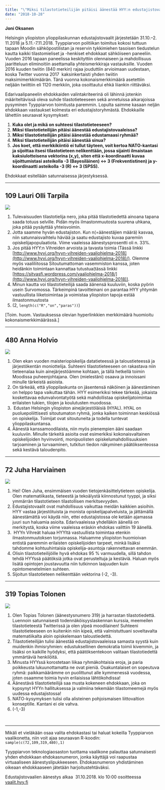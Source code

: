 ```yaml
---
title: "\"Miksi tilastotieteilijän pitäisi äänestää HYY:n edustajistovaaleissa?\" - Kysyimme ehdokkailta"
date: "2018-10-28"
---
```


**Joni Oksanen**

Helsingin yliopiston ylioppilaskunnan edustajistovaalit järjestetään 31.10.–2. 11.2018 ja 5.11.-7.11.2018. Tyyppiarvon politiikan toimitus kokosi tuttuun tapaan Moodin sähköpostilistan ja reservin tykkimiehen tasoisen tiedustelun kautta kaikki tilastomieliset ja -henkiset ehdokkaat sähköiseen paneeliin. Vuoden 2016 tapaan paneelissa keskityttiin olennaiseen ja mahdollisuus jaaritteluun eliminoitiin asettamalla yhteismerkkiraja vastauksille. Vuoden 2016 kuuden twiitin (840 merkin) rajaa jouduttiin arvioimaan uudestaan, koska Twitter vuonna 2017  kaksinkertaisti yhden twiitin maksimimerkkimäärän. Tänä vuonna kokonaismerkkimäärä asetettiin neljään twiittiin eli 1120 merkkiin, joka osoittautui ehkä liiankin riittäväksi.

Edarivaalipaneelin ehdokkaiden valintakriteerinä oli lähinnä jotenkin määriteltävissä oleva suhde tilastotieteeseen sekä annetuissa aikarajoissa pysyminen Tyyppiarvon toimitusta paremmin. Lopulta saimme kasaan neljän ehdokkaan vastaukset kolmesta eri edustajistoryhmästä. Ehdokkaille lähettiin seuraavat kysymykset:

1. **Kuka olet ja mikä on suhteesi tilastotieteeseen?**
2. **Miksi tilastotieteilijän pitäisi äänestää edustajistovaaleissa?**
3. **Miksi tilastotieteilijän pitäisi äänestää edustamaasi ryhmää?**
4. **Miksi tilastotieteilijän pitäisi äänestää sinua?**
5. **Jos koet, että merkkikiintiö ei tullut täyteen, voit kertoa NATO-kantasi ja sijoittaa itsesi tilastotieteen nelikenttään, jossa sijainti ilmaistaan kaksiulotteisena vektorina (x,y), siten että x-koordinaatti kuvaa sijoittumistasi asteikolla -3 (Bayesiläinen) <-> 3 (Frekventistinen) ja y-koordinaatti asteikolla -3 (R) <-> 3 (SPSS).**

Ehdokkaat esitellään satunnaisessa järjestyksessä.

* * *

## 109 Lauri Olli Tarpila

![](http://gdurl.com/3Kcj)

1. Tulevaisuuden tilastotielija nero, joka pitää tilastotiedettä ainoana tapana saada totuus selville. Pidän myös ilmastonmuutosta suurena uhkana, joka pitää pysäyttää yhteisvoimin.
2. Jotta saamme hyvän edustajiston. Kun n(=äänestäjien määrä) kasvaa, niin satunnaisvaihtelu häviää ja saatu edustajisto kuvaa paremiin opiskelijapopulaatiota. Viime vaaleissa äänestysprosentti oli n. 33%.
3. Jos pitää HYY:n Vihreiden arvoista ja tavasta toimia (Tässä linkki [http://www.hyvi.org/hyyn-vihreiden-vaaliohjelma-2018](http://www.hyvi.org/hyyn-vihreiden-vaaliohjelma-2018)/). Olemme myös vaaliliitossa Sitoutumattoman vasemmiston kanssa, joten heidänkin toimintaan kannattaa tutustua(tässä linkki [https://sitvasfi.wordpress.com/vaaliohjelma-2018/](http://www.hyvi.org/hyyn-vihreiden-vaaliohjelma-2018)).
4. Minun kautta voi tilastotieteilijä saada äänensä kuuluviin, koska pyörin usein Survomossa. Tärkeimpinä tavoitteinani on parantaa HYY yhtymän vastuullista liiketoimintaa ja voimistaa yliopiston tapoja estää ilmastonmuutosta
5. (2, `length(c("R","on","paras"))`)

\[Toim. huom. Vastauksessa olevian hyperlinkkien merkkimäärä huomioitu kokonaismerkkimäärässä.\]

* * *

## 480 Anna Holvio

![](http://gdurl.com/b3cx)

1. Olen ekan vuoden maisteriopiskelija datatieteessä ja taloustieteessä ja järjestökentän moniottelija. Suhteeni tilastotieteeseen on rakastava niin tieteenalaa kuin ainejärjestöämme kohtaan, ja tällä hetkellä toimin Moodissa puheenjohtajana. Olen (mielestäni) osaava ja innoissani minulle tärkeistä asioista.
2. On tärkeää, että ylioppilaskunta on jäsentensä näköinen ja äänestäminen on helppo tapa vaikuttaa tähän. HYY esimerkiksi tekee tärkeää, jokaista koskettavaa edunvalvontatyötä sekä mahdollistaa opiskelijatoimintaa erilaisten tukien, tilojen ja koulutusten muodossa.
3.  Edustan Helsingin yliopiston ainejärjestöläisiä (HYAL). HYAL on puoluepoliittisesti sitoutumaton ryhmä, jonka kaiken toiminnan keskiössä on opiskelija. Toimijat ovat sitoutuneita ja todella tuntevat ylioppilaskuntansa.
4. Äänestä kanssamoodilaista, niin myös pienempien ääni saadaan kuuluviin. Minulle tärkeitä asioita ovat esimerkiksi kokonaisvaltainen opiskelijoiden hyvinvointi, monipuolisten opiskelumahdollisuuksien tarjoaminen ja turvaaminen, tutkitun tiedon näkyminen päätöksenteossa sekä kestävä taloudenpito.

* * *

## 72 Juha Harviainen

![](http://gdurl.com/MKnr)

1. Hei! Olen Juha, ensimmäisen vuoden tietojenkäsittelytieteen opiskelija. Olen matematiikasta, tieteestä ja tekoälystä kiinnostunut tyyppi, ja siksi ymmärrän tilastotieteen tilastollisen merkitsevyyden.
2. Edustajistovaalit ovat mahdollisuus vaikuttaa meidän kaikkien asioihin. HYY vastaa järjestötuista ja monista opiskelijapalveluista, ja jättämällä äänestämättä voi käydä niin, ettei edustajistossa ole ketään ajamassa juuri sun haluamia asioita. Edarivaaleissa yhdelläkin äänellä on merkitystä, koska viime vaaleissa eräskin ehdokas valittiin 19 äänellä.
3.  HYYn Vihreät haluaa HYYltä vastuullista toimintaa etenkin ilmastonmuutoksen torjunnassa. Haluamme yliopiston huomioivan entistä paremmin erilaisten opiskelijoiden tarpeet, minkä lisäksi tahdomme kohtuuhintaisia opiskelija-asuntoja rakennettavan enemmän.
4. Olisin tilastotieteilijöille hyvä ehdokas 95 % varmuudella, sillä tahdon tehdä HYYssä päätöksiä jotka ovat perusteltuja ja kestäviä. Haluan myös lisätä opintojen joustavuutta niin tutkinnon laajuuden kuin opintomenetelmien suhteen.
5. Sijoitun tilastotieteen nelikenttään vektorina (-2, -3).

* * *

## 319 Topias Tolonen

![](http://gdurl.com/FJGR)

1. Olen Topias Tolonen (äänestysnumero 319) ja harrastan tilastotiedettä. Luennoin satunnaisesti todennäköisyyslaskennan kurssia, meemeilen tilastotieteestä Twitterissä ja olen ylpeä moodilainen! Suhteeni tilastotieteeseen on kuitenkin niin kipeä, että valmistuttuani soveltavalta matematiikalta aloin opiskelemaan taloustiedettä.
2. Tilastotieteilijän tulisi äänestää edustajistovaaleissa samasta syystä kuin muidenkin ihmisryhmien: edustuksellinen demokratia toimii kivemmin, ja lisäksi on kaikille hyödyksi, että päätöksentekoon valitaan tilastotiedettä ymmärtäviä henkilöitä.
3. Minusta HYYssä korostetaan liikaa ryhmäkohtaisia eroja, ja paria poikkeusta lukuunottamatta ne ovat pieniä. Osakuntalaiset on sopeutuva ryhmä: paikkamäärämme on puolittunut alle kymmenessä vuodessa, joten osaamme toimia hyvin erilaisissa lähtökohdissa!
4. Äänestävä tilastotieteilijä saa musta kokeneen ehdokkaan, joka on kypsynyt HYYn hallituksessa ja valmiina tekemään tilastomeemejä myös uudessa edustajistossa!
5. NATO-kysymyksen tulisi olla alisteinen pohjoismaisen liittovaltion konseptille. Kantani ei ole vahva.
6. (-1,-3)

 

* * *

Mikäli et vieläkään osaa valita ehdokastasi tai haluat kokeilla Tyyppiarvon  vaalikonetta, niin voit ajaa seuraavan R-koodin: `sample(c(72,109,319,480),1)`

Tyyppiarvon teknologiaosaston tuottama vaalikone palauttaa satunnaisesti yhden ehdokkaan ehdokasnumeron, jonka käyttäjä voi raapustaa virtuaaliseen äänestyslipukkeeseen. Ehdokasnumeron yhdistäminen oikeaan ehdokkaaseen jätetään harjoitustehtäväksi.

Edustajistovaalien äänestys alkaa  31.10.2018. klo 10:00 osoitteessa [vaalit.hyy.fi](https://vaalit.hyy.fi/#/)
